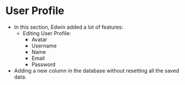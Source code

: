 # User Profile
- In this section, Edwin added a lot of features:
  - Editing User Profile:
      - Avatar
      - Username
      - Name
      - Email
      - Password
- Adding a new column in the database without resetting all the saved data. 
